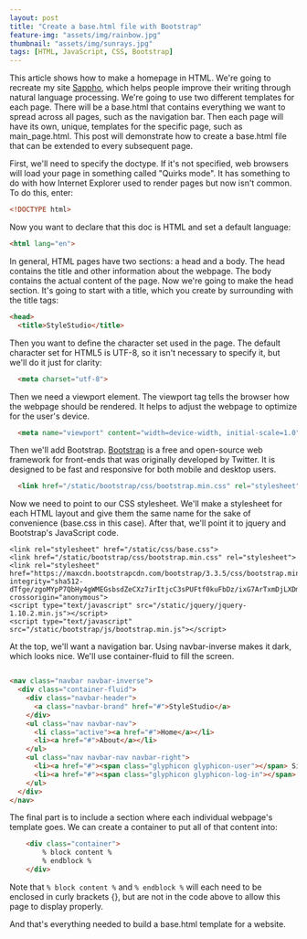 ```yaml
---
layout: post
title: "Create a base.html file with Bootstrap"
feature-img: "assets/img/rainbow.jpg"
thumbnail: "assets/img/sunrays.jpg"
tags: [HTML, JavaScript, CSS, Bootstrap]
---
```

This article shows how to make a homepage in HTML. We're going to recreate my site [Sappho](https://sappho.pythonanywhere.com/), which helps people improve their writing through natural language processing.<!--more--> We're going to use two different templates for each page. There will be a base.html that contains everything we want to spread across all pages, such as the navigation bar. Then each page will have its own, unique, templates for the specific page, such as main_page.html. This post will demonstrate how to create a base.html file that can be extended to every subsequent page.

First, we'll need to specify the doctype. If it's not specified, web browsers will load your page in something called "Quirks mode". It has something to do with how Internet Explorer used to render pages but now isn't common. To do this, enter:

``` html
<!DOCTYPE html>
```

Now you want to declare that this doc is HTML and set a default language:

``` html
<html lang="en">
```

In general, HTML pages have two sections: a head and a body. The head contains the title and other information about the webpage. The body contains the actual content of the page. Now we're going to make the head section. It's going to start with a title, which you create by surrounding with the title tags:

``` html
<head>
  <title>StyleStudio</title>
```

Then you want to define the character set used in the page. The default character set for HTML5 is UTF-8, so it isn't necessary to specify it, but we'll do it just for clarity:

``` html
  <meta charset="utf-8">
```
Then we need a viewport element. The viewport tag tells the browser how the webpage should be rendered. It helps to adjust the webpage to optimize for the user's device.

``` html
  <meta name="viewport" content="width=device-width, initial-scale=1.0">
```

Then we'll add Bootstrap. [Bootstrap](https://getbootstrap.com/) is a free and open-source web framework for front-ends that was originally developed by Twitter. It is designed to be fast and responsive for both mobile and desktop users.

``` html
  <link href="/static/bootstrap/css/bootstrap.min.css" rel="stylesheet">
```

Now we need to point to our CSS stylesheet. We'll make a stylesheet for each HTML layout and give them the same name for the sake of convenience (base.css in this case). After that, we'll point it to jquery and Bootstrap's JavaScript code.

    <link rel="stylesheet" href="/static/css/base.css">
    <link href="/static/bootstrap/css/bootstrap.min.css" rel="stylesheet">
    <link rel="stylesheet" href="https://maxcdn.bootstrapcdn.com/bootstrap/3.3.5/css/bootstrap.min.css" integrity="sha512-dTfge/zgoMYpP7QbHy4gWMEGsbsdZeCXz7irItjcC3sPUFtf0kuFbDz/ixG7ArTxmDjLXDmezHubeNikyKGVyQ==" crossorigin="anonymous">
    <script type="text/javascript" src="/static/jquery/jquery-1.10.2.min.js"></script>
    <script type="text/javascript" src="/static/bootstrap/js/bootstrap.min.js"></script>

At the top, we'll want a navigation bar. Using navbar-inverse makes it dark, which looks nice. We'll use container-fluid to fill the screen.
``` html

<nav class="navbar navbar-inverse">
  <div class="container-fluid">
    <div class="navbar-header">
      <a class="navbar-brand" href="#">StyleStudio</a>
    </div>
    <ul class="nav navbar-nav">
      <li class="active"><a href="#">Home</a></li>
      <li><a href="#">About</a></li>
    </ul>
    <ul class="nav navbar-nav navbar-right">
      <li><a href="#"><span class="glyphicon glyphicon-user"></span> Sign Up</a></li>
      <li><a href="#"><span class="glyphicon glyphicon-log-in"></span> Login</a></li>
    </ul>
  </div>
</nav>

```

The final part is to include a section where each individual webpage's template goes. We can create a container to put all of that content into:
``` html
    <div class="container">
        % block content %
        % endblock %
    </div>
```

Note that `% block content %` and `% endblock %` will each need to be enclosed in curly brackets {}, but are not in the code above to allow this page to display properly.

And that's everything needed to build a base.html template for a website.